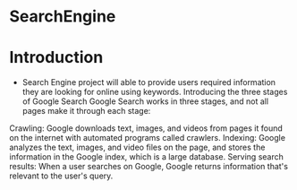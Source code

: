 # SearchEngine

# Introduction
  - Search Engine project will able to provide users required information they are looking for online using keywords.
  Introducing the three stages of Google Search
Google Search works in three stages, and not all pages make it through each stage:

Crawling: Google downloads text, images, and videos from pages it found on the internet with automated programs called crawlers.
Indexing: Google analyzes the text, images, and video files on the page, and stores the information in the Google index, which is a large database.
Serving search results: When a user searches on Google, Google returns information that's relevant to the user's query.
